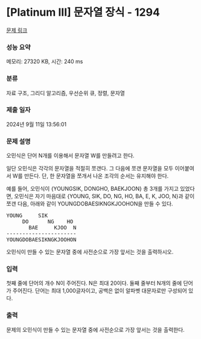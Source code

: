 # [Platinum III] 문자열 장식 - 1294 

[문제 링크](https://www.acmicpc.net/problem/1294) 

### 성능 요약

메모리: 27320 KB, 시간: 240 ms

### 분류

자료 구조, 그리디 알고리즘, 우선순위 큐, 정렬, 문자열

### 제출 일자

2024년 9월 11일 13:56:01

### 문제 설명

<p>오민식은 단어 N개를 이용해서 문자열 W를 만들려고 한다.</p>

<p>일단 오민식은 각각의 문자열을 적절히 쪼갠다. 그 다음에 쪼갠 문자열을 모두 이어붙여서 W를 만든다. 단, 한 문자열을 쪼개서 나온 조각의 순서는 유지해야 한다.</p>

<p>예를 들어, 오민식이 {YOUNGSIK, DONGHO, BAEKJOON} 총 3개를 가지고 있었다면, 오민식은 자기 마음대로 {YOUNG, SIK, DO, NG, HO, BA, E, K, JOO, N}과 같이 쪼갠 다음, 아래와 같이 YOUNGDOBAESIKNGKJOOHON을 만들 수 있다.</p>

<pre>YOUNG     SIK
     DO      NG    HO
       BAE     KJOO  N
----------------------
YOUNGDOBAESIKNGKJOOHON
</pre>

<p>오민식이 만들 수 있는 문자열 중에 사전순으로 가장 앞서는 것을 출력하시오.</p>

### 입력 

 <p>첫째 줄에 단어의 개수 N이 주어진다. N은 최대 20이다. 둘째 줄부터 N개의 줄에 단어가 주어진다. 단어는 최대 1,000글자이고, 공백은 없이 알파벳 대문자로만 구성되어 있다.</p>

### 출력 

 <p>문제의 오민식이 만들 수 있는 문자열 중에 사전순으로 가장 앞서는 것을 출력한다.</p>

